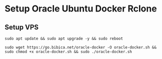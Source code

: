 # Setup Oracle Ubuntu Docker Rclone

<h2>Setup VPS</h2>

```shell
sudo apt update && sudo apt upgrade -y && sudo reboot
```
```shell
sudo wget https://go.bibica.net/oracle-docker -O oracle-docker.sh && sudo chmod +x oracle-docker.sh && sudo ./oracle-docker.sh
```
